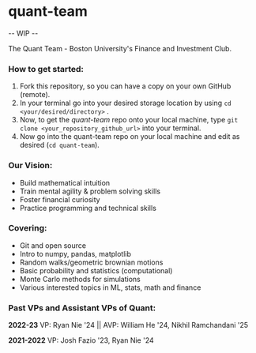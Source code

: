 # quant-team

-- WIP --

The Quant Team - Boston University's Finance and Investment Club. 

### How to get started:
1) Fork this repository, so you can have a copy on your own GitHub (remote).
2) In your terminal go into your desired storage location by using `cd <your/desired/directory>` .
3) Now, to get the *quant-team* repo onto your local machine, type `git clone <your_repository_github_url>` into your terminal.
4) Now go into the quant-team repo on your local machine and edit as desired (`cd quant-team`).


### Our Vision:

* Build mathematical intuition
* Train mental agility & problem solving skills
* Foster financial curiosity
* Practice programming and technical skills

### Covering:
* Git and open source
* Intro to numpy, pandas, matplotlib
* Random walks/geometric brownian motions
* Basic probability and statistics (computational)
* Monte Carlo methods for simulations
* Various interested topics in ML, stats, math and finance

### Past VPs and Assistant VPs of Quant:

**2022-23** 
VP: Ryan Nie '24 || AVP: William He '24, Nikhil Ramchandani '25

**2021-2022**
VP: Josh Fazio '23, Ryan Nie '24
